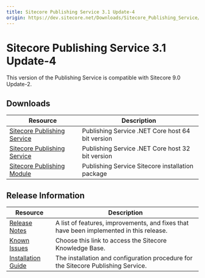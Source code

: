 ```yaml
---
title: Sitecore Publishing Service 3.1 Update-4
origin: https://dev.sitecore.net/Downloads/Sitecore_Publishing_Service/31/Sitecore_Publishing_Service_31_Update4.aspx
---
```


# Sitecore Publishing Service 3.1 Update-4

This version of the Publishing Service is compatible with Sitecore 9.0 Update-2.

## Downloads

 | Resource | Description |
 | --- | --- |
 | [Sitecore Publishing Service](https://sitecoredev.azureedge.net/~/media/25EA73E10D344385A2EA5F109A42B181.ashx?date=20200114T122339) | Publishing Service .NET Core host 64 bit version |
 | [Sitecore Publishing Service](https://sitecoredev.azureedge.net/~/media/81A1CD353D4D4ACD8E76C22FC034D9A6.ashx?date=20200114T122406) | Publishing Service .NET Core host 32 bit version |
 | [Sitecore Publishing Module](https://sitecoredev.azureedge.net/~/media/9BE7710ABE644EC4AB2C3BDE4E791887.ashx?date=20200114T122438) | Publishing Service Sitecore installation package |

## Release Information

 | Resource | Description |
 | --- | --- |
 | [Release Notes](https://dev.sitecore.net:443/downloads/Sitecore%20Publishing%20Service/31/Sitecore%20Publishing%20Service%2031%20Update4/Release%20Notes) | A list of features, improvements, and fixes that have been implemented in this release. |
 | [Known Issues](https://kb.sitecore.net/articles/431510) | Choose this link to access the Sitecore Knowledge Base. |
 | [Installation Guide](https://sitecoredev.azureedge.net/~/media/7133DE0951674D458F7F61815DEA9415.ashx?date=20200115T132144) | The installation and configuration procedure for the Sitecore Publishing Service. |
